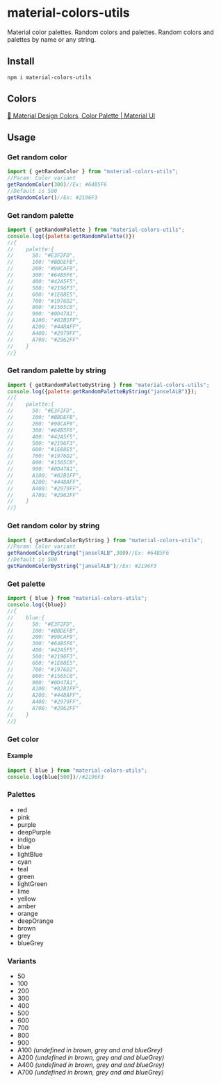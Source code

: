 # material-colors-utils
Material color palettes. Random colors and palettes. Random colors and palettes by name or any string.

## Install

```npm
npm i material-colors-utils
```

## Colors

[🎨 Material Design Colors, Color Palette | Material UI](https://materialui.co/colors/)

## Usage
### Get random color
```js
import { getRandomColor } from "material-colors-utils";
//Param: Color variant
getRandomColor(300)//Ex: #64B5F6
//Default is 500
getRandomColor()//Ex: #2196F3
```

### Get random palette
```js
import { getRandomPalette } from "material-colors-utils";
console.log({palette:getRandomPalette()})
//{
//    palette:{
//      50: "#E3F2FD",
//      100: "#BBDEFB",
//      200: "#90CAF9",
//      300: "#64B5F6",
//      400: "#42A5F5",
//      500: "#2196F3",
//      600: "#1E88E5",
//      700: "#1976D2",
//      800: "#1565C0",
//      900: "#0D47A1",
//      A100: "#82B1FF",
//      A200: "#448AFF",
//      A400: "#2979FF",
//      A700: "#2962FF"
//    }
//}
```

### Get random palette by string
```js
import { getRandomPaletteByString } from "material-colors-utils";
console.log({palette:getRandomPaletteByString("janselALB")});
//{
//    palette:{
//      50: "#E3F2FD",
//      100: "#BBDEFB",
//      200: "#90CAF9",
//      300: "#64B5F6",
//      400: "#42A5F5",
//      500: "#2196F3",
//      600: "#1E88E5",
//      700: "#1976D2",
//      800: "#1565C0",
//      900: "#0D47A1",
//      A100: "#82B1FF",
//      A200: "#448AFF",
//      A400: "#2979FF",
//      A700: "#2962FF"
//    }
//}
```
### Get random color by string
```js
import { getRandomColorByString } from "material-colors-utils";
//Param: Color variant
getRandomColorByString("janselALB",300)//Ex: #64B5F6
//Default is 500
getRandomColorByString("janselALB")//Ex: #2196F3
```

### Get palette
```js
import { blue } from "material-colors-utils";
console.log({blue})
//{
//    blue:{
//      50: "#E3F2FD",
//      100: "#BBDEFB",
//      200: "#90CAF9",
//      300: "#64B5F6",
//      400: "#42A5F5",
//      500: "#2196F3",
//      600: "#1E88E5",
//      700: "#1976D2",
//      800: "#1565C0",
//      900: "#0D47A1",
//      A100: "#82B1FF",
//      A200: "#448AFF",
//      A400: "#2979FF",
//      A700: "#2962FF"
//    }
//}
```
### Get color
#### Example
```js
import { blue } from "material-colors-utils";
console.log(blue[500])//#2196F3
```
### Palettes
-  red
-  pink
-  purple
-  deepPurple
-  indigo
-  blue
-  lightBlue
-  cyan
-  teal
-  green
-  lightGreen
-  lime
-  yellow
-  amber
-  orange
-  deepOrange
-  brown
-  grey
-  blueGrey

### Variants
- 50
- 100
- 200
- 300
- 400
- 500
- 600
- 700
- 800
- 900
- A100 *(undefined in brown, grey and and blueGrey)*
- A200 *(undefined in brown, grey and and blueGrey)*
- A400 *(undefined in brown, grey and and blueGrey)*
- A700 *(undefined in brown, grey and and blueGrey)*
